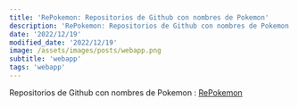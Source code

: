 ```yaml
---
title: 'RePokemon: Repositorios de Github con nombres de Pokemon'
description: 'RePokemon: Repositorios de Github con nombres de Pokemon.'
date: '2022/12/19'
modified_date: '2022/12/19'
image: /assets/images/posts/webapp.png
subtitle: 'webapp'
tags: 'webapp'
---
```


Repositorios de Github con nombres de Pokemon : [RePokemon](https://cheeaun.github.io/repokemon/)


